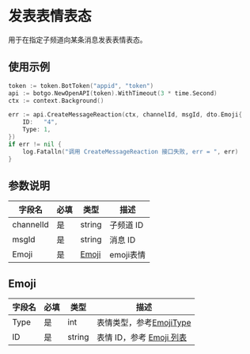 # 发表表情表态

用于在指定子频道向某条消息发表表情表态。

## 使用示例

```go
token := token.BotToken("appid", "token")
api := botgo.NewOpenAPI(token).WithTimeout(3 * time.Second)
ctx := context.Background()

err := api.CreateMessageReaction(ctx, channelId, msgId, dto.Emoji{
    ID:   "4",
    Type: 1,
})
if err != nil {
    log.Fatalln("调用 CreateMessageReaction 接口失败, err = ", err)
}
```


## 参数说明

| 字段名      | 必填 | 类型                                  | 描述                             |
| ----------- | ---- | ------------------------------------- | -------------------------------- |
| channelId  | 是   | string                                | 子频道 ID |
| msgId  | 是   | string                                | 消息 ID                     |
| Emoji  | 是   | [Emoji](#Emoji)                       | emoji表情    |

## Emoji

| 字段名      | 必填 | 类型                                  | 描述                             |
| ----------- | ---- | ------------------------------------- | -------------------------------- |
| Type        | 是   | int                                   | 表情类型，参考[EmojiType](../../model/emoji.md#EmojiType)  |
| ID    | 是   | string                                | 表情 ID，参考 [Emoji 列表](../../model/emoji.md#Emoji-列表)|

